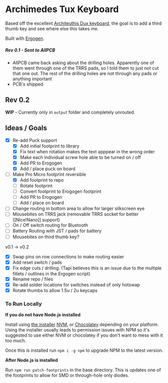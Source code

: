 # Archimedes Tux Keyboard

Based off the excellent [Architeuthis Dux keyboard](https://github.com/tapioki/cephalopoda/tree/main/Architeuthis%20dux), the goal is to add a third thumb key and see where else this takes me.

Built with [Ergogen](https://github.com/mrzealot/ergogen).

##### Rev 0.1 - Sent to AllPCB

* AllPCB came back asking about the drilling holes.  Apparently one of them went through one of the TRRS pads, so I told them to just not cut that one out. The rest of the drilling holes are not through any pads or anything important
* PCB's shipped

## Rev 0.2

**WIP** - Currently only in `output` folder and completely unrouted.

## Ideas / Goals

- [x] Re-add Puck support
  - [x]  Add initial footprint to library
  - [x]  Fix text when rotation makes the text apppear in the wrong order
  - [x]  Make each individual screw hole able to be turned on / off
  - [x]  Add PR to Erogogen
  - [x]  Add / place puck on board
- [ ] Make Pro Micro footprint reversible
  - [x]  Add footprint to repo
  - [ ]  Rotate footprint
  - [ ]  Convert footprint to Erogogen footprint
  - [ ]  Add PR to Erogogen
  - [ ]  Add / place on board
- [ ] Change routing in bottom area to allow for larger silkscreen eye
- [ ] Mousebites on TRRS jack (removable TRRS socket for better [[Nice!Nano]] support)
- [ ] On / Off switch routing for Bluetooth
- [ ] Battery Routing with JST / pads for battery
- [ ] Mousebites on third thumb key?

v0.1 -> v0.2

- [x] Swap pins on row connections to make routing easier
- [x] Add reset switch / pads
- [x] Fix edge cuts / drilling.  (Tapi believes this is an issue due to the multiple fillets / outlines in the Ergogen script)
- [x] Rename repo / files
- [x] Re-add solder locations for switches instead of only hotswap
- [x] Rotate thumbs to allow 1.5u / 2u keycaps

### To Run Locally

**If you do not have Node.js installed** 

Install using [the installer](https://nodejs.org/en/download/) [NVM,](https://github.com/nvm-sh/nvm) or [Chocolatey](https://community.chocolatey.org/packages/nodejs-lts) depending on your platform.  Using the installer usually leads to permission issues with NPM so it's suggested to use either NVM or chocolatey if you don't want to mess with it too much.

Once this is installed run `npm i -g npm` to upgrade NPM to the latest version.

**After Node.js is installed**

Run `npm run patch-footprints` in the base directory.  This is updates one of the footprints to allow for SMD or through-hole only diodes.


